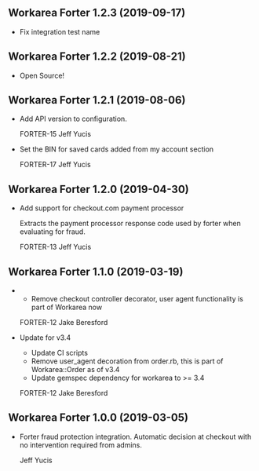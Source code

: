 Workarea Forter 1.2.3 (2019-09-17)
--------------------------------------------------------------------------------

* Fix integration test name

Workarea Forter 1.2.2 (2019-08-21)
--------------------------------------------------------------------------------

*   Open Source!
 
 
 
Workarea Forter 1.2.1 (2019-08-06)
--------------------------------------------------------------------------------

*   Add API version to configuration.

    FORTER-15
    Jeff Yucis

*   Set the BIN for saved cards added from my account section

    FORTER-17
    Jeff Yucis



Workarea Forter 1.2.0 (2019-04-30)
--------------------------------------------------------------------------------

*   Add support for checkout.com payment processor

    Extracts the payment processor response code used by forter when
    evaluating for fraud.

    FORTER-13
    Jeff Yucis



Workarea Forter 1.1.0 (2019-03-19)
--------------------------------------------------------------------------------

*   * Remove checkout controller decorator, user agent functionality is part of Workarea now

    FORTER-12
    Jake Beresford

*   Update for v3.4

    * Update CI scripts
    * Remove user_agent decoration from order.rb, this is part of Workarea::Order as of v3.4
    * Update gemspec dependency for workarea to >= 3.4

    FORTER-12
    Jake Beresford



Workarea Forter 1.0.0 (2019-03-05)
--------------------------------------------------------------------------------

*   Forter fraud protection integration. Automatic decision at checkout with no intervention required from admins.

    Jeff Yucis



